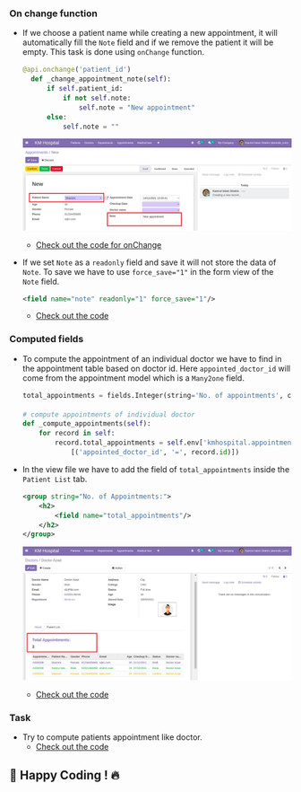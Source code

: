 ### On change function

- If we choose a patient name while creating a new appointment, it will automatically fill the `Note` field and if we remove the patient it will be empty. This task is done using `onChange` function.

  ```py
  @api.onchange('patient_id')
    def _change_appointment_note(self):
        if self.patient_id:
            if not self.note:
                self.note = "New appointment"
        else:
            self.note = ""
  ```

  ![onChange](../images/onChange.png)

  - [Check out the code for onChange](https://github.com/KamrulSh/km_hospital/commit/6673e3f8f3d9791ad18064dd6cdb37f10336afdb)

- If we set `Note` as a `readonly` field and save it will not store the data of `Note`. To save we have to use `force_save="1"` in the form view of the `Note` field.
  ```xml
  <field name="note" readonly="1" force_save="1"/>
  ```
  - [Check out the code](https://github.com/KamrulSh/km_hospital/blob/ae7e36f3bacd49504659a2e72dd13b61c14335d7/views/appointment_view.xml#L57)

### Computed fields

- To compute the appointment of an individual doctor we have to find in the appointment table based on doctor id. Here `appointed_doctor_id` will come from the appointment model which is a `Many2one` field.

  ```py
  total_appointments = fields.Integer(string='No. of appointments', compute='_compute_appointments')

  # compute appointments of individual doctor
  def _compute_appointments(self):
      for record in self:
          record.total_appointments = self.env['kmhospital.appointment'].search_count(
              [('appointed_doctor_id', '=', record.id)])
  ```

- In the view file we have to add the field of `total_appointments` inside the `Patient List` tab.

  ```xml
  <group string="No. of Appointments:">
      <h2>
          <field name="total_appointments"/>
      </h2>
  </group>
  ```

  ![computed1](../images/computed1.png)

  - [Check out the code](https://github.com/KamrulSh/km_hospital/commit/b65503019a92f587e1ba04c900ea84ef7585529f)

### Task

- Try to compute patients appointment like doctor.
  - [Check out the code](https://github.com/KamrulSh/km_hospital/commit/4425a72722b332a6b8e82dabcb52fbc0d43990fb)

## 🚀 Happy Coding ! 🔥
